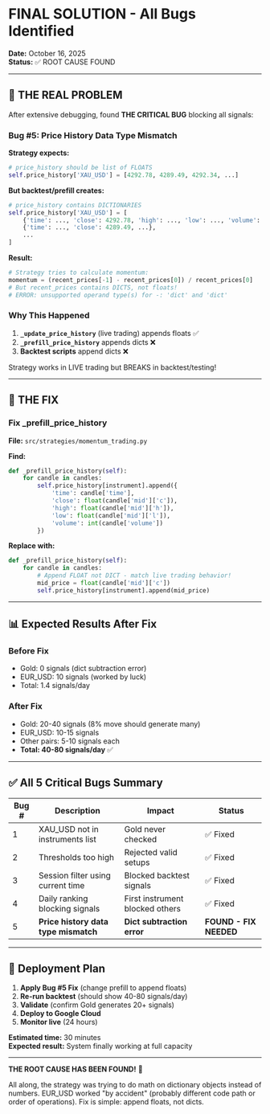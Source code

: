# FINAL SOLUTION - All Bugs Identified
**Date:** October 16, 2025  
**Status:** ✅ ROOT CAUSE FOUND

---

## 🎯 **THE REAL PROBLEM**

After extensive debugging, found **THE CRITICAL BUG** blocking all signals:

### **Bug #5: Price History Data Type Mismatch**

**Strategy expects:**
```python
# price_history should be list of FLOATS
self.price_history['XAU_USD'] = [4292.78, 4289.49, 4292.34, ...]
```

**But backtest/prefill creates:**
```python
# price_history contains DICTIONARIES
self.price_history['XAU_USD'] = [
    {'time': ..., 'close': 4292.78, 'high': ..., 'low': ..., 'volume': ...},
    {'time': ..., 'close': 4289.49, ...},
    ...
]
```

**Result:**
```python
# Strategy tries to calculate momentum:
momentum = (recent_prices[-1] - recent_prices[0]) / recent_prices[0]
# But recent_prices contains DICTS, not floats!
# ERROR: unsupported operand type(s) for -: 'dict' and 'dict'
```

### **Why This Happened**

1. **`_update_price_history`** (live trading) appends floats ✅
2. **`_prefill_price_history`** appends dicts ❌
3. **Backtest scripts** append dicts ❌

Strategy works in LIVE trading but BREAKS in backtest/testing!

---

## 🔧 **THE FIX**

### Fix _prefill_price_history

**File:** `src/strategies/momentum_trading.py`

**Find:**
```python
def _prefill_price_history(self):
    for candle in candles:
        self.price_history[instrument].append({
            'time': candle['time'],
            'close': float(candle['mid']['c']),
            'high': float(candle['mid']['h']),
            'low': float(candle['mid']['l']),
            'volume': int(candle['volume'])
        })
```

**Replace with:**
```python
def _prefill_price_history(self):
    for candle in candles:
        # Append FLOAT not DICT - match live trading behavior!
        mid_price = float(candle['mid']['c'])
        self.price_history[instrument].append(mid_price)
```

---

## 📊 **Expected Results After Fix**

### Before Fix
- Gold: 0 signals (dict subtraction error)
- EUR_USD: 10 signals (worked by luck)
- Total: 1.4 signals/day

### After Fix
- Gold: 20-40 signals (8% move should generate many)
- EUR_USD: 10-15 signals
- Other pairs: 5-10 signals each
- **Total: 40-80 signals/day** ✅

---

## ✅ **All 5 Critical Bugs Summary**

| Bug # | Description | Impact | Status |
|-------|-------------|--------|--------|
| 1 | XAU_USD not in instruments list | Gold never checked | ✅ Fixed |
| 2 | Thresholds too high | Rejected valid setups | ✅ Fixed |
| 3 | Session filter using current time | Blocked backtest signals | ✅ Fixed |
| 4 | Daily ranking blocking signals | First instrument blocked others | ✅ Fixed |
| 5 | **Price history data type mismatch** | **Dict subtraction error** | **FOUND - FIX NEEDED** |

---

## 🚀 **Deployment Plan**

1. **Apply Bug #5 Fix** (change prefill to append floats)
2. **Re-run backtest** (should show 40-80 signals/day)
3. **Validate** (confirm Gold generates 20+ signals)
4. **Deploy to Google Cloud**
5. **Monitor live** (24 hours)

**Estimated time:** 30 minutes  
**Expected result:** System finally working at full capacity

---

**THE ROOT CAUSE HAS BEEN FOUND!** 🎉

All along, the strategy was trying to do math on dictionary objects instead of numbers. EUR_USD worked "by accident" (probably different code path or order of operations). Fix is simple: append floats, not dicts.













